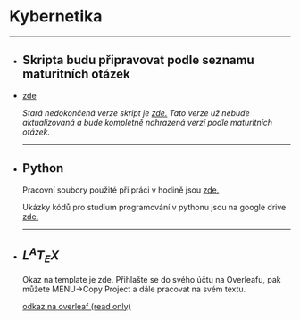 # Kybernetika
---
- ## Skripta budu připravovat podle seznamu maturitních otázek
- [zde](maturitni-otazky.md)
  
  
  *Stará nedokončená verze skript je [zde.](./kybernetika_old/obsah.md) 
  Tato verze už nebude aktualizovaná a bude kompletně nahrazená verzí podle maturitních otázek.*
  
  ---
- ## Python
  Pracovní soubory použité při práci v hodině jsou [zde.](./python) 
  
  Ukázky kódů pro studium programování v pythonu jsou na google drive [zde.](https://drive.google.com/drive/folders/1s2Ro3sDp8V0Yys9CvbpZPHJfNEfkoyw1?usp=sharing)
  
  ---
- ## $L^A T_E X$
  Okaz na template je zde. Přihlašte se do svého účtu na Overleafu, pak můžete MENU->Copy Project a dále pracovat na svém textu.
  
  [odkaz na overleaf (read only)](https://www.overleaf.com/read/pzfsjzkfbygq#4a9376)